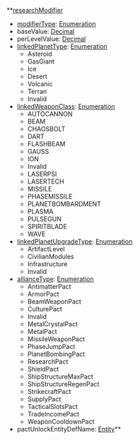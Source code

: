 **[researchModifier](researchModifier.md)
  * [modifierType](modifierType.md): [Enumeration](Enumeration.md)
  * baseValue: [Decimal](Decimal.md)
  * perLevelValue: [Decimal](Decimal.md)
  * [linkedPlanetType](linkedPlanetType.md): [Enumeration](Enumeration.md)
    * Asteroid
    * GasGiant
    * Ice
    * Desert
    * Volcanic
    * Terran
    * Invalid
  * [linkedWeaponClass](linkedWeaponClass.md): [Enumeration](Enumeration.md)
    * AUTOCANNON
    * BEAM
    * CHAOSBOLT
    * DART
    * FLASHBEAM
    * GAUSS
    * ION
    * Invalid
    * LASERPSI
    * LASERTECH
    * MISSILE
    * PHASEMISSILE
    * PLANETBOMBARDMENT
    * PLASMA
    * PULSEGUN
    * SPIRITBLADE
    * WAVE
  * [linkedPlanetUpgradeType](linkedPlanetUpgradeType.md): [Enumeration](Enumeration.md)
    * ArtifactLevel
    * CivilianModules
    * Infrastructure
    * Invalid
  * [allianceType](allianceType.md): [Enumeration](Enumeration.md)
    * AntimatterPact
    * ArmorPact
    * BeamWeaponPact
    * CulturePact
    * Invalid
    * MetalCrystalPact
    * MetalPact
    * MissileWeaponPact
    * PhaseJumpPact
    * PlanetBombingPact
    * ResearchPact
    * ShieldPact
    * ShipStructureMaxPact
    * ShipStructureRegenPact
    * StrikecraftPact
    * SupplyPact
    * TacticalSlotsPact
    * TradeIncomePact
    * WeaponCooldownPact
  * pactUnlockEntityDefName: [Entity](Entity.md)**
